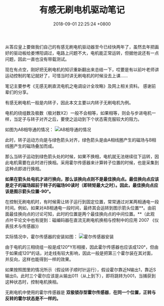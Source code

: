 ﻿---
layout: post
title: 有感无刷电机驱动笔记
date: 2018-09-01 22:25:24 +0800
categories: 硬件
issue_id: 40
---
从答应皇上要做我们自己的有感无刷电机驱动器至今已经快两年了，虽然去年把画好的驱动板给娄博阳调过，电路上问题不大，电机能正常运转，但据他说还有一点问题，因此一直也没有带载测试。

现在有点空，刚好把无刷电机的知识重新翻出来总结一下，哎要是有以前叶老师讲运动控制的笔记就好了，可惜当时讲无刷电机的时候没去上课……

笔记主要参考《无感无刷直流电机之电调设计全攻略》及网上相关资料。
感谢前辈们的分享。

有感无刷电机一般是内转子，因此本文主要以内转子无刷电机为例。

电机的绕组数及极数（极对数X2）一般不会相等，如果相等，则会与步进电机一样，当定子与转子对齐之后，要使之运动到下个状态需克服较大的阻力。

如图为AB相导通的情况：
![AB相导通的情况][1]

此时，转子运动方向是与绿色箭头对齐，绿色箭头是由A相线圈产生的磁场与B相线圈产生的磁场叠加而成。

那么当转子运动到绿色箭头处的时候，如果不换相，电机就无法继续往下运转，因此电机需要在此时进行换相。采用霍尔传感器来计算转子位置的时候，也是采集到这种点即进行换相。

**如果在箭头处电机才进行换向，那么该换向点则不是最佳换向点。最佳换向点应该是定子的磁场超前于转子的磁场90读时（即转矩最大之时）。因此，最佳换向点应该是图示箭头位置-90°。**

在控制无刷电机时，有时候需让转子运行到固定位置，常常通过对某两相通电一段时间。例如，如果对AB相通电一段时间，最终其会运转到图示箭头位置**。由前面最佳换向点的讨论可知，此时的位置是两个最佳换向点的中间位置。**（此观点叶平论文中也有提到：磁编码器在直流无刷电机换相与控制中的应用 2007 《仪表技术与传感器》)


实际情况中，霍尔传感器的安装如图：
![霍尔传感器安装][2]

由于电机的三相绕组一般是成120°Y形相接，因此霍尔传感器也应该成120°，但由于如果成120°的话，对走线有较大影响，因此一般是把第三个霍尔装在其对面，并反向，这样也能得到一样的效果。

如果按照图里的情况所示（假设转子顺时针运行），假设霍尔靠近N输出1，靠近S输出0。此时三个霍尔应该是从输出011（从上到下），即将跳转为001，当捕获到这种状态时，控制电机换相。

无刷电机中使用的霍尔传感器是 **双极锁存型霍尔传感器**，**在同一个位置，正转与反转的霍尔状态是不一样的。**



  [1]: https://raw.githubusercontent.com/Ncerzzk/MyBlog/master/img/brushless.jpg
  [2]: https://raw.githubusercontent.com/Ncerzzk/MyBlog/master/img/hall.png